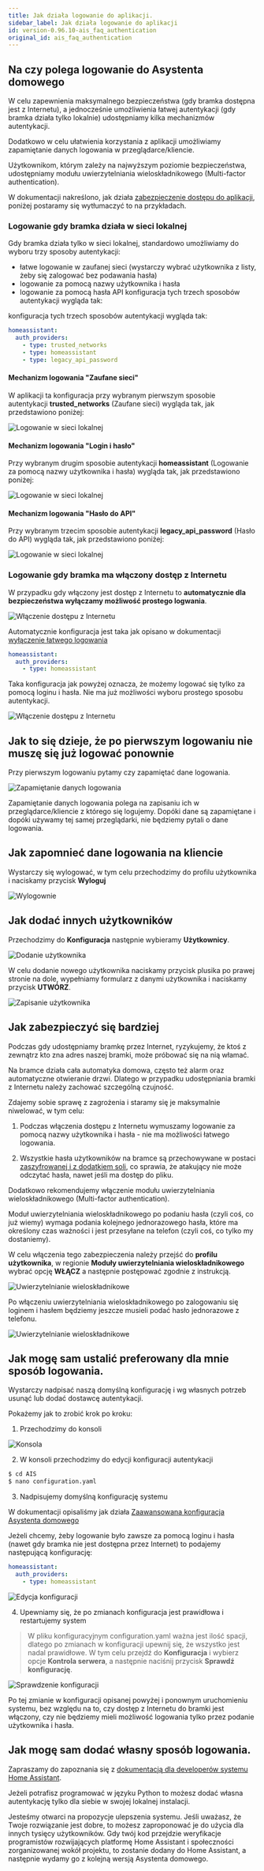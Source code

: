 ```yaml
---
title: Jak działa logowanie do aplikacji.
sidebar_label: Jak działa logowanie do aplikacji
id: version-0.96.10-ais_faq_authentication
original_id: ais_faq_authentication
---
```


## Na czy polega logowanie do Asystenta domowego

W celu zapewnienia maksymalnego bezpieczeństwa (gdy bramka dostępna jest z Internetu), a jednocześnie umożliwienia łatwej autentykacji (gdy bramka działa tylko lokalnie) udostępniamy kilka mechanizmów autentykacji.

Dodatkowo w celu ułatwienia korzystania z aplikacji umożliwiamy zapamiętanie danych logowania w przeglądarce/kliencie.

Użytkownikom, którym zależy na najwyższym poziomie bezpieczeństwa, udostępniamy modułu uwierzytelniania wieloskładnikowego (Multi-factor authentication).

W dokumentacji nakreślono, jak działa [zabezpieczenie dostępu do aplikacji](/AIS-docs/docs/en/ais_bramka_remote_www_index.html#zabezpieczenie-dost%C4%99pu-do-aplikacji), poniżej postaramy się wytłumaczyć to na przykładach.


### Logowanie gdy bramka działa w sieci lokalnej

Gdy bramka działa tylko w sieci lokalnej, standardowo umożliwiamy do wyboru trzy sposoby autentykacji:
- łatwe logowanie w zaufanej sieci (wystarczy wybrać użytkownika z listy, żeby się zalogować bez podawania hasła)
- logowanie za pomocą nazwy użytkownika i hasła
- logowanie za pomocą hasła API
konfiguracja tych trzech sposobów autentykacji wygląda tak:


konfiguracja tych trzech sposobów autentykacji wygląda tak:

```yaml
homeassistant:
  auth_providers:
    - type: trusted_networks
    - type: homeassistant
    - type: legacy_api_password
```

#### Mechanizm logowania **"Zaufane sieci"**

W aplikacji ta konfiguracja przy wybranym pierwszym sposobie autentykacji **trusted_networks** (Zaufane sieci) wygląda tak, jak przedstawiono poniżej:

![Logowanie w sieci lokalnej](/AIS-docs/img/en/faq/auth_trusted_networks.png)

#### Mechanizm logowania **"Login i hasło"**

Przy wybranym drugim sposobie autentykacji **homeassistant** (Logowanie za pomocą nazwy użytkownika i hasła) wygląda tak, jak przedstawiono poniżej:

![Logowanie w sieci lokalnej](/AIS-docs/img/en/faq/auth_homeassistant.png)

#### Mechanizm logowania **"Hasło do API"**

Przy wybranym trzecim sposobie autentykacji **legacy_api_password** (Hasło do API) wygląda tak, jak przedstawiono poniżej:

![Logowanie w sieci lokalnej](/AIS-docs/img/en/faq/auth_legacy_api_password.png)


### Logowanie gdy bramka ma włączony dostęp z Internetu

W przypadku gdy włączony jest dostęp z Internetu to **automatycznie dla bezpieczeństwa wyłączamy możliwość prostego logwania**.

![Włączenie dostępu z Internetu](/AIS-docs/img/en/faq/access_form_internet.png)

Automatycznie konfiguracja jest taka jak opisano w dokumentacji [wyłączenie łatwego logowania](/AIS-docs/docs/en/ais_bramka_remote_www_index.html#wy%C5%82%C4%85czenie-%C5%82atwego-logowania)

```yaml
homeassistant:
  auth_providers:
    - type: homeassistant
```
Taka konfiguracja jak powyżej oznacza, że możemy logować się tylko za pomocą loginu i hasła. Nie ma już możliwości wyboru prostego sposobu autentykacji.

![Włączenie dostępu z Internetu](/AIS-docs/img/en/faq/auth_access_form_internet_on.png)


## Jak to się dzieje, że po pierwszym logowaniu nie muszę się już logować ponownie

Przy pierwszym logowaniu pytamy czy zapamiętać dane logowania.

![Zapamiętanie danych logowania](/AIS-docs/img/en/faq/remember_auth.png)

Zapamiętanie danych logowania polega na zapisaniu ich w przeglądarce/kliencie z którego się logujemy.
Dopóki dane są zapamiętane i dopóki używamy tej samej przeglądarki, nie będziemy pytali o dane logowania.

## Jak zapomnieć dane logowania na kliencie

Wystarczy się wylogować, w tym celu przechodzimy do profilu użytkownika i naciskamy przycisk **Wyloguj**

![Wylogownie](/AIS-docs/img/en/faq/logaut.png)


## Jak dodać innych użytkowników

Przechodzimy do **Konfiguracja** następnie wybieramy **Użytkownicy**.

![Dodanie użytkownika](/AIS-docs/img/en/faq/add_user.png)

W celu dodanie nowego użytkownika naciskamy przycisk plusika po prawej stronie na dole, wypełniamy formularz z danymi użytkownika i naciskamy przycisk **UTWÓRZ**.

![Zapisanie użytkownika](/AIS-docs/img/en/faq/add_user_save.png)


## Jak zabezpieczyć się bardziej

Podczas gdy udostępniamy bramkę przez Internet, ryzykujemy, że ktoś z zewnątrz kto zna adres naszej bramki, może próbować się na nią włamać.

Na bramce działa cała automatyka domowa, często też alarm oraz automatyczne otwieranie drzwi. Dlatego w przypadku udostępniania bramki z Internetu należy zachować szczególną czujność.

Zdajemy sobie sprawę z zagrożenia i staramy się je maksymalnie niwelować, w tym celu:

1. Podczas włączenia dostępu z Internetu wymuszamy logowanie za pomocą nazwy użytkownika i hasła - nie ma możliwości łatwego logowania.

2. Wszystkie hasła użytkowników na bramce są przechowywane w postaci [zaszyfrowanej i z dodatkiem soli](https://pl.wikipedia.org/wiki/S%C3%B3l_(kryptografia)), co sprawia, że atakujący nie może odczytać hasła, nawet jeśli ma dostęp do pliku.

Dodatkowo rekomendujemy włączenie modułu uwierzytelniania wieloskładnikowego (Multi-factor authentication).

Moduł uwierzytelniania wieloskładnikowego po podaniu hasła (czyli coś, co już wiemy) wymaga podania kolejnego jednorazowego hasła, które ma określony czas ważności i jest przesyłane na telefon (czyli coś, co tylko my dostaniemy).

W celu włączenia tego zabezpieczenia należy przejść do **profilu użytkownika**, w regionie **Moduły uwierzytelniania wieloskładnikowego** wybrać opcję **WŁĄCZ** a następnie postępować zgodnie z instrukcją.


![Uwierzytelnianie wieloskładnikowe](/AIS-docs/img/en/faq/auth_mfa_2.png)


Po włączeniu uwierzytelniania wieloskładnikowego po zalogowaniu się loginem i hasłem będziemy jeszcze musieli podać hasło jednorazowe z telefonu.

![Uwierzytelnianie wieloskładnikowe](/AIS-docs/img/en/faq/auth_mfa_mob.png)



## Jak mogę sam ustalić preferowany dla mnie sposób logowania.

Wystarczy nadpisać naszą domyślną konfigurację i wg własnych potrzeb usunąć lub dodać dostawcę autentykacji.

Pokażemy jak to zrobić krok po kroku:

1. Przechodzimy do konsoli

![Konsola](/AIS-docs/img/en/faq/go_to_console.png)

2. W konsoli przechodzimy do edycji konfiguracji autentykacji

```bash
$ cd AIS
$ nano configuration.yaml  
```

3. Nadpisujemy domyślną konfigurację systemu

W dokumentacji opisaliśmy jak działa [Zaawansowana konfiguracja Asystenta domowego](AIS-docs/docs/en/ais_gate_faq_config_yaml.html#plik-konfiguracyjny-configurationyaml)

Jeżeli chcemy, żeby logowanie było zawsze za pomocą loginu i hasła (nawet gdy bramka nie jest dostępna przez Internet) to podajemy następującą konfigurację:

```yaml
homeassistant:
  auth_providers:
    - type: homeassistant
```

![Edycja konfiguracji](/AIS-docs/img/en/faq/edit_configuration.png)


4. Upewniamy się, że po zmianach konfiguracja jest prawidłowa i restartujemy system

> W pliku konfiguracyjnym configuration.yaml ważna jest ilość spacji, dlatego po zmianach w konfiguracji upewnij się, że wszystko jest nadal prawidłowe. W tym celu przejdź do **Konfiguracja** i wybierz opcje **Kontrola serwera**, a następnie naciśnij przycisk **Sprawdź konfigurację**.

![Sprawdzenie konfiguracji](/AIS-docs/img/en/faq/reload_config.png)


Po tej zmianie w konfiguracji opisanej powyżej i ponownym uruchomieniu systemu, bez względu na to, czy dostęp z Internetu do bramki jest włączony, czy nie będziemy mieli możliwość logowania tylko przez podanie użytkownika i hasła.


## Jak mogę sam dodać własny sposób logowania.

Zapraszamy do zapoznania się z [dokumentacją dla developerów systemu Home Assistant]( https://developers.home-assistant.io/docs/en/auth_index.html).

Jeżeli potrafisz programować w języku Python to możesz dodać własna autentykację tylko dla siebie w swojej lokalnej instalacji.

Jesteśmy otwarci na propozycje ulepszenia systemu. Jeśli uważasz, że Twoje rozwiązanie jest dobre, to możesz zaproponować je do użycia dla innych tysięcy użytkowników. Gdy twój kod przejdzie weryfikacje programistów rozwijających platformę Home Assistant i społeczności zorganizowanej wokół projektu, to zostanie dodany do Home Assistant, a następnie wydamy go z kolejną wersją Asystenta domowego.
